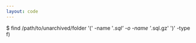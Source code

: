 ```yaml
---
layout: code
---
```


$ find /path/to/unarchived/folder '(' -name '*.sql' -o -name '*.sql.gz' ')' -type f) 
